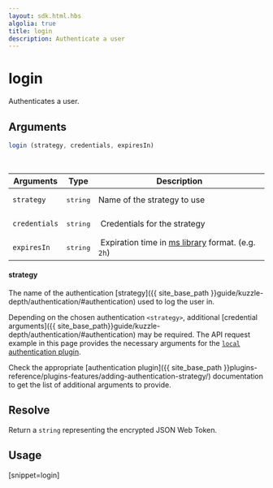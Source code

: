 ```yaml
---
layout: sdk.html.hbs
algolia: true
title: login
description: Authenticate a user
---
```


# login

Authenticates a user.

## Arguments

```javascript
login (strategy, credentials, expiresIn)
```

<br/>

| Arguments    | Type    | Description |
|--------------|---------|-------------|
| ``strategy`` | <pre>string</pre> | Name of the strategy to use    |
| ``credentials`` | <pre>string</pre> | Credentials for the strategy |
| ``expiresIn`` | <pre>string</pre> | Expiration time in [ms library](https://www.npmjs.com/package/ms) format. (e.g. `2h`) |

#### **strategy**

The name of the authentication [strategy]({{ site_base_path }}guide/kuzzle-depth/authentication/#authentication) used to log the user in.

Depending on the chosen authentication `<strategy>`, additional [credential arguments]({{ site_base_path}}guide/kuzzle-depth/authentication/#authentication) may be required.
The API request example in this page provides the necessary arguments for the [`local` authentication plugin](https://github.com/kuzzleio/kuzzle-plugin-auth-passport-local).

Check the appropriate [authentication plugin]({{ site_base_path }}plugins-reference/plugins-features/adding-authentication-strategy/) documentation to get the list of additional arguments to provide.

## Resolve

Return a `string` representing the encrypted JSON Web Token.

## Usage

[snippet=login]
